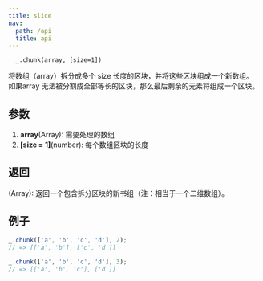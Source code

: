 ```yaml
---
title: slice
nav:
  path: /api
  title: api
---
```


```
  _.chunk(array, [size=1])
```

将数组（array）拆分成多个 size 长度的区块，并将这些区块组成一个新数组。 如果array 无法被分割成全部等长的区块，那么最后剩余的元素将组成一个区块。


## 参数

  1. **array**(Array): 需要处理的数组
  2. **[size = 1]**(number): 每个数组区块的长度

## 返回
  (Array): 返回一个包含拆分区块的新书组（注：相当于一个二维数组）。

## 例子

```js
_.chunk(['a', 'b', 'c', 'd'], 2);
// => [['a', 'b'], ['c', 'd']]

_.chunk(['a', 'b', 'c', 'd'], 3);
// => [['a', 'b', 'c'], ['d']]

```

